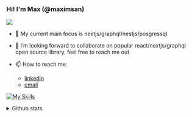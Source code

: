 ### Hi! I'm Max (@maximsan)

![](https://komarev.com/ghpvc/?username=maximsan&color=brightgreen&abbreviated=true)

- 🌱 My current main focus is nextjs/graphql/nestjs/posgressql
- 👯 I’m looking forward to collaborate on popular react/nextjs/graphql open source library, feel free to reach me out

- 📫 How to reach me:
  - [linkedin](https://www.linkedin.com/in/maksim-shchutsky-206000112/)
  - [email](maksim.shchytski@gmail.com)

[![My Skills](https://skillicons.dev/icons?i=react,nextjs,js,ts,styledcomponents,apollo,graphql,nodejs,nestjs,postgres,vercel)](https://skillicons.dev)

<details>
  <summary>Github stats</summary>
  <img alt="maximsan's github stats" src="https://github-readme-stats.vercel.app/api?username=maximsan&show_icons=true&theme=prussian"/>
</details


